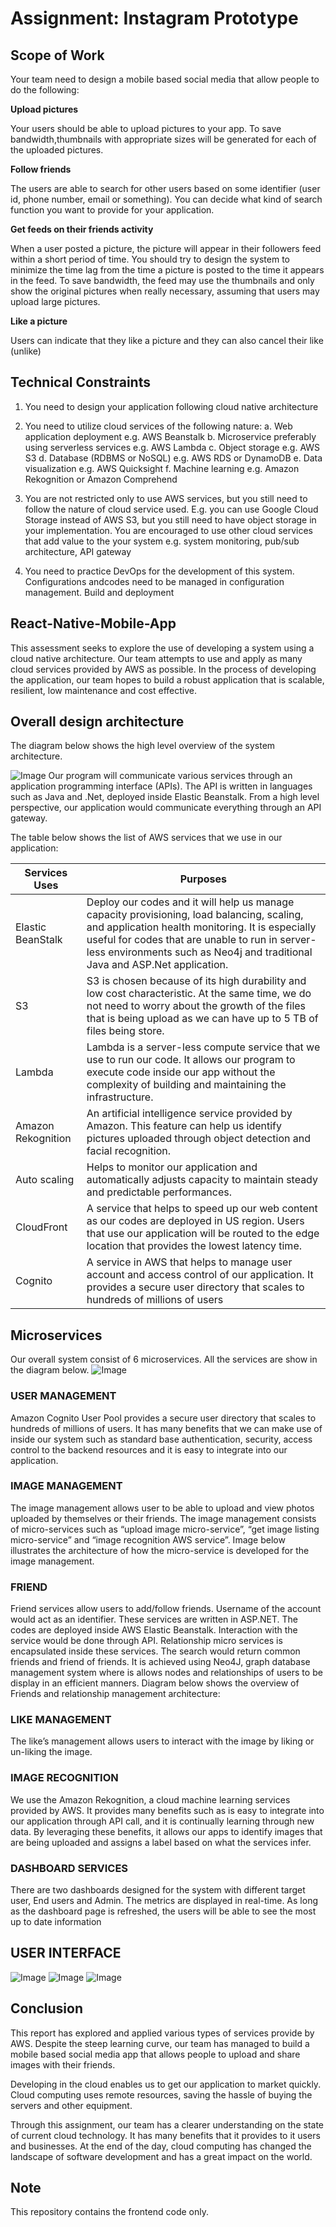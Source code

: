 # Assignment: Instagram Prototype
## Scope of Work
Your team need to design a mobile based social media that allow people to do the
following:

**Upload pictures**

Your users should be able to upload pictures to your app. To save bandwidth,thumbnails with appropriate sizes will be generated for each of the uploaded pictures.

**Follow friends**

The users are able to search for other users based on some identifier (user id, phone number, email or something). You can decide what kind of search function you want
to provide for your application.

**Get feeds on their friends activity**

When a user posted a picture, the picture will appear in their followers feed within a short period of time. You should try to design the system to minimize the time lag
from the time a picture is posted to the time it appears in the feed. To save bandwidth, the feed may use the thumbnails and only show the original pictures
when really necessary, assuming that users may upload large pictures.

**Like a picture**

Users can indicate that they like a picture and they can also cancel their like (unlike)


## Technical Constraints
1. You need to design your application following cloud native architecture
2. You need to utilize cloud services of the following nature:
a. Web application deployment e.g. AWS Beanstalk
b. Microservice preferably using serverless services e.g. AWS Lambda
c. Object storage e.g. AWS S3
d. Database (RDBMS or NoSQL) e.g. AWS RDS or DynamoDB
e. Data visualization e.g. AWS Quicksight
f. Machine learning e.g. Amazon Rekognition or Amazon Comprehend

3. You are not restricted only to use AWS services, but you still need to follow the nature of cloud service used. E.g. you can use Google Cloud Storage instead of AWS
S3, but you still need to have object storage in your implementation. You are encouraged to use other cloud services that add value to the your system e.g. system monitoring, pub/sub architecture, API gateway
4. You need to practice DevOps for the development of this system. Configurations andcodes need to be managed in configuration management. Build and deployment



## React-Native-Mobile-App

This assessment seeks to explore the use of developing a system using a cloud native architecture. Our team attempts to use and apply as many cloud services provided by AWS
as possible. In the process of developing the application, our team hopes to build a robust application that is scalable, resilient, low maintenance and cost effective.



## Overall design architecture
The diagram below shows the high level overview of the system architecture.

![Image](/images/architecture.png)
Our program will communicate various services through an application programming interface (APIs). The API is written in languages such as Java and .Net, deployed inside
Elastic Beanstalk. From a high level perspective, our application would communicate everything through an API gateway.

The table below shows the list of AWS services that we use in our application:

| Services Uses      | Purposes                                                                                                                                                                                                                                                                        |
|--------------------|---------------------------------------------------------------------------------------------------------------------------------------------------------------------------------------------------------------------------------------------------------------------------------|
| Elastic BeanStalk  | Deploy our codes and it will help us manage capacity provisioning, load balancing, scaling, and application health monitoring. It is especially useful for codes that are unable to run in server-less environments such as Neo4j and traditional Java and ASP.Net application. |
| S3                 | S3 is chosen because of its high durability and low cost characteristic. At the same time, we do not need to worry about the growth of the files that is being upload as we can have up to 5 TB of files being store.                                                           |
| Lambda             | Lambda is a server-less compute service that we use to run our code. It allows our program to execute code inside our app without the complexity of building and maintaining the infrastructure.                                                                                |
| Amazon Rekognition | An artificial intelligence service provided by Amazon. This feature can help us identify pictures uploaded through object detection and facial recognition.                                                                                                                     |
| Auto scaling       | Helps to monitor our application and automatically adjusts capacity to maintain steady and predictable performances.                                                                                                                                                            |
| CloudFront         | A service that helps to speed up our web content as our codes are deployed in US region. Users that use our application will be routed to the edge location that provides the lowest latency time.                                                                              |
| Cognito            | A service in AWS that helps to manage user account and access control of our application. It provides a secure user directory that scales to hundreds of millions of users                                                                                                      |


## Microservices
Our overall system consist of 6 microservices. All the services are show in the diagram below.
![Image](/images/microservices.png)

### USER MANAGEMENT
Amazon Cognito User Pool provides a secure user directory that scales to hundreds of millions of users. It has many benefits that we can make use of inside our system such as
standard base authentication, security, access control to the backend resources and it is easy to integrate into our application.

### IMAGE MANAGEMENT
The image management allows user to be able to upload and view photos uploaded by themselves or their friends. The image management consists of micro-services such as
“upload image micro-service”, “get image listing micro-service” and “image recognition AWS service”. Image below illustrates the architecture of how the micro-service is
developed for the image management. 

###  FRIEND
Friend services allow users to add/follow friends. Username of the account would act as an identifier. These services are written in ASP.NET. The codes are deployed inside AWS
Elastic Beanstalk. Interaction with the service would be done through API. Relationship micro services is encapsulated inside these services. The search would return
common friends and friend of friends. It is achieved using Neo4J, graph database management system where is allows nodes and relationships of users to be display in an
efficient manners. Diagram below shows the overview of Friends and relationship management architecture:

### LIKE MANAGEMENT
The like’s management allows users to interact with the image by liking or un-liking the image.

### IMAGE RECOGNITION
We use the Amazon Rekognition, a cloud machine learning services provided by AWS. It provides many benefits such as is easy to integrate into our application through API call,
and it is continually learning through new data. By leveraging these benefits, it allows our apps to identify images that are being uploaded and assigns a label based on what the
services infer.

### DASHBOARD SERVICES
There are two dashboards designed for the system with different target user, End users and Admin. The metrics are displayed in real-time. As long as the dashboard page is refreshed,
the users will be able to see the most up to date information

## USER INTERFACE
![Image](/images/ui0.png)
![Image](/images/ui1.png)
![Image](/images/ui2.png)

## Conclusion
This report has explored and applied various types of services provide by AWS. Despite the steep learning curve, our team has managed to build a mobile based social media app that
allows people to upload and share images with their friends.

Developing in the cloud enables us to get our application to market quickly. Cloud computing uses remote resources, saving the hassle of buying the servers and other
equipment.

Through this assignment, our team has a clearer understanding on the state of current cloud technology. It has many benefits that it provides to it users and businesses. At the end of
the day, cloud computing has changed the landscape of software development and has a great impact on the world.

## Note
This repository contains the frontend code only. 
